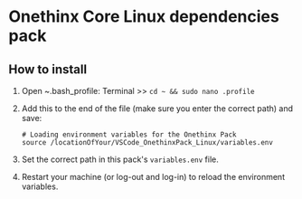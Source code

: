 # Onethinx Core Linux dependencies pack

## How to install

1. Open ~.bash_profile: Terminal >> `cd ~ && sudo nano .profile` 
2. Add this to the end of the file (make sure you enter the correct path) and save:
  
       # Loading environment variables for the Onethinx Pack
       source /locationOfYour/VSCode_OnethinxPack_Linux/variables.env
    
3. Set the correct path in this pack's `variables.env` file.
4. Restart your machine (or log-out and log-in) to reload the environment variables.

